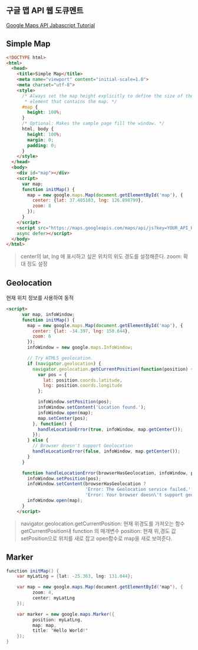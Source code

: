 ## 구글 맵 API 웹 도큐멘트

[Google Maps API Jabascript Tutorial](https://developers.google.com/maps/documentation/javascript/tutorial)


## Simple Map
```html
<!DOCTYPE html>
<html>
  <head>
    <title>Simple Map</title>
    <meta name="viewport" content="initial-scale=1.0">
    <meta charset="utf-8">
    <style>
      /* Always set the map height explicitly to define the size of the div
       * element that contains the map. */
      #map {
        height: 100%;
      }
      /* Optional: Makes the sample page fill the window. */
      html, body {
        height: 100%;
        margin: 0;
        padding: 0;
      }
    </style>
  </head>
  <body>
    <div id="map"></div>
    <script>
      var map;
      function initMap() {
        map = new google.maps.Map(document.getElementById('map'), {
          center: {lat: 37.485103, lng: 126.898799},
          zoom: 8
        });
      }
    </script>
    <script src="https://maps.googleapis.com/maps/api/js?key=YOUR_API_KEY&callback=initMap"
    async defer></script>
  </body>
</html>
```
>center의 lat, lng 에 표시하고 싶은 위치의 위도 경도를 설정해준다.
>zoom: 확대 정도 설정

## Geolocation
현재 위치 정보를 사용하여 동적

```html
<script>
      var map, infoWindow;
      function initMap() {
        map = new google.maps.Map(document.getElementById('map'), {
          center: {lat: -34.397, lng: 150.644},
          zoom: 6
        });
        infoWindow = new google.maps.InfoWindow;

        // Try HTML5 geolocation.
        if (navigator.geolocation) {
          navigator.geolocation.getCurrentPosition(function(position) {
            var pos = {
              lat: position.coords.latitude,
              lng: position.coords.longitude
            };

            infoWindow.setPosition(pos);
            infoWindow.setContent('Location found.');
            infoWindow.open(map);
            map.setCenter(pos);
          }, function() {
            handleLocationError(true, infoWindow, map.getCenter());
          });
        } else {
          // Browser doesn't support Geolocation
          handleLocationError(false, infoWindow, map.getCenter());
        }
      }

      function handleLocationError(browserHasGeolocation, infoWindow, pos) {
        infoWindow.setPosition(pos);
        infoWindow.setContent(browserHasGeolocation ?
                              'Error: The Geolocation service failed.' :
                              'Error: Your browser doesn\'t support geolocation.');
        infoWindow.open(map);
      }
    </script>
```
>navigator.geolocation.getCurrentPosition: 현재 위경도를 가져오는 함수
>getCurrentPosition내 function 의 매개변수 position: 현재 위,경도 값
>setPosition으로 위치를 새로 잡고 open함수로 map을 새로 보여준다.


## Marker

```java
function initMap() {
    var myLatLng = {lat: -25.363, lng: 131.044};

    var map = new google.maps.Map(document.getElementById('map'), {
          zoom: 4,
          center: myLatLng
    });

    var marker = new google.maps.Marker({
          position: myLatLng,
          map: map,
          title: 'Hello World!'
	});
}
 ```
<!--stackedit_data:
eyJoaXN0b3J5IjpbLTYyMTA1NjkyMSwtOTg0NjEyMDY4XX0=
-->